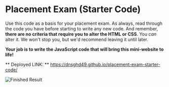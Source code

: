# Placement Exam (Starter Code)

Use this code as a basis for your placement exam. As always, read through the code you have before starting to write any new code. And remember, **there are no criteria that require you to alter the HTML or CSS**. You *can* alter it. We won't stop you, but we'd recommend leaving it until later. 

**Your job is to write the JavaScript code that will bring this mini-website to life!**

** Deployed LINK: **
https://dnsghd49.github.io/placement-exam-starter-code/

![Finished Result](./finished-result.png)

